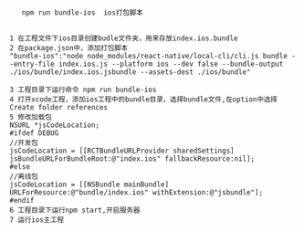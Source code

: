 #  

       npm run bundle-ios  ios打包脚本


    1 在工程文件下ios目录创建budle文件夹，用来存放index.ios.bundle
    2 在package.json中，添加打包脚本
    "bundle-ios":"node node_modules/react-native/local-cli/cli.js bundle --entry-file index.ios.js --platform ios --dev false --bundle-output ./ios/bundle/index.ios.jsbundle --assets-dest ./ios/bundle"

    3 工程目录下运行命令 npm run bundle-ios
    4 打开xcode工程，添加ios工程中的bundle目录，选择bundle文件,在option中选择Create folder references
    5 修改加载包
    NSURL *jsCodeLocation;
    #ifdef DEBUG
    //开发包
    jsCodeLocation = [[RCTBundleURLProvider sharedSettings] jsBundleURLForBundleRoot:@"index.ios" fallbackResource:nil];
    #else
    //离线包
    jsCodeLocation = [[NSBundle mainBundle] URLForResource:@"bundle/index.ios" withExtension:@"jsbundle"];
    #endif
    6 工程目录下运行npm start,开启服务器
    7 运行ios主工程
